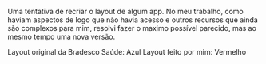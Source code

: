 Uma tentativa de recriar o layout de algum app.
No meu trabalho, como haviam aspectos de logo que não havia acesso e outros recursos que ainda são complexos para mim, resolvi fazer o maximo possível parecido, mas ao mesmo tempo uma nova versão.

Layout original da Bradesco Saúde: Azul
Layout feito por mim: Vermelho



